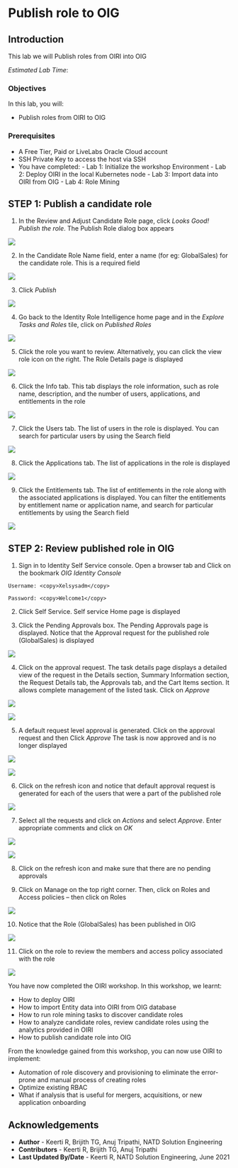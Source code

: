 # Publish role to OIG

## Introduction

This lab we will Publish roles from OIRI into OIG

*Estimated Lab Time*:

### Objectives

In this lab, you will:
* Publish roles from OIRI to OIG

### Prerequisites

* A Free Tier, Paid or LiveLabs Oracle Cloud account
* SSH Private Key to access the host via SSH
* You have completed:
      - Lab 1: Initialize the workshop Environment
      - Lab 2: Deploy OIRI in the local Kubernetes node
      - Lab 3: Import data into OIRI from OIG
      - Lab 4: Role Mining

## **STEP 1:** Publish a candidate role

1. In the Review and Adjust Candidate Role page, click *Looks Good! Publish the role*. The Publish Role dialog box appears

  ![](images/1-publish-role.png)

2. In the Candidate Role Name field, enter a name (for eg: GlobalSales) for the candidate role. This is a required field

  ![](images/2-publish-role.png)


3. Click *Publish*

  ![](images/3-publish-role.png)


4. Go back to the Identity Role Intelligence home page and in the *Explore Tasks and Roles* tile, click on *Published Roles*

  ![](images/4-publish-role.png)


5. Click the role you want to review. Alternatively, you can click the view role icon on the right.
The Role Details page is displayed

  ![](images/5-publish-role.png)

6. Click the Info tab. This tab displays the role information, such as role name, description, and the number of users, applications, and entitlements in the role

  ![](images/6-publish-role.png)

7. Click the Users tab.
The list of users in the role is displayed. You can search for particular users by using the Search field

  ![](images/7-publish-role.png)

8. Click the Applications tab.
The list of applications in the role is displayed

  ![](images/8-publish-role.png)

9. Click the Entitlements tab.
The list of entitlements in the role along with the associated applications is displayed. You can filter the entitlements by entitlement name or application name, and search for particular entitlements by using the Search field

  ![](images/9-publish-role.png)

## **STEP 2:** Review published role in OIG

1. Sign in to Identity Self Service console.
Open a browser tab and Click on the bookmark *OIG Identity Console*
  ```
  Username: <copy>Xelsysadm</copy>
  ```
  ```
  Password: <copy>Welcome1</copy>
  ```


2. Click Self Service. Self service Home page is displayed


3. Click the Pending Approvals box. The Pending Approvals page is displayed. Notice that the Approval request for the published role (GlobalSales) is displayed

  ![](images/10-publish-role.png)


4. Click on the approval request. The task details page displays a detailed view of the request in the Details section, Summary Information section, the Request Details tab, the Approvals tab, and the Cart Items section. It allows complete management of the listed task.
Click on *Approve*

  ![](images/11-publish-role.png)

  ![](images/12-publish-role.png)


5. A default request level approval is generated. Click on the approval request and then Click *Approve*
The task is now approved and is no longer displayed

  ![](images/14-publish-role.png)

  ![](images/15-publish-role.png)


6. Click on the refresh icon and notice that default approval request is generated for each of the users that were a part of the published role

  ![](images/16-publish-role.png)

7. Select all the requests and click on *Actions* and select *Approve*. Enter appropriate comments and click on *OK*

  ![](images/17-publish-role.png)

  ![](images/18-publish-role.png)

8. Click on the refresh icon and make sure that there are no pending approvals

9. Click on Manage on the top right corner. Then, click on Roles and Access policies – then click on Roles

  ![](images/19-publish-role.png)

10. Notice that the Role (GlobalSales) has been published in OIG

  ![](images/20-publish-role.png)

11. Click on the role to review the members and access policy associated with the role

  ![](images/21-publish-role.png)


You have now completed the OIRI workshop. In this workshop, we learnt:
  - How to deploy OIRI
  - How to import Entity data into OIRI from OIG database
  - How to run role mining tasks to discover candidate roles
  - How to analyze candidate roles, review candidate roles using the analytics provided in OIRI
  - How to publish candidate role into OIG

From the knowledge gained from this workshop, you can now use OIRI to implement:
  - Automation of role discovery and provisioning to eliminate the error-prone and manual process of creating roles
  - Optimize existing RBAC
  - What if analysis that is useful for mergers, acquisitions, or new application onboarding


## Acknowledgements
* **Author** - Keerti R, Brijith TG, Anuj Tripathi, NATD Solution Engineering
* **Contributors** -  Keerti R, Brijith TG, Anuj Tripathi
* **Last Updated By/Date** - Keerti R, NATD Solution Engineering, June 2021
